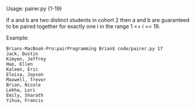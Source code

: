 Usage: pairer.py {1-19}

If a and b are two distinct students in cohort 2 then a and b are guaranteed to be paired together for exactly one i in the range 1 <= i =< 19.  

Example: 
```
Brians-MacBook-Pro:pairProgramming Brian$ code/pairer.py 17
Jack, Dustin
Kimyen, Jeffrey
Hao, Ellen
Kaleen, Eric
Eloisa, Jayson
Maxwell, Trevor
Brian, Nicole
Lekha, Lori
Emily, Sharath
Yihua, Francis
```
